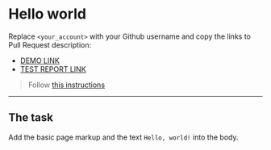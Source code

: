 # Hello world
Replace `<your_account>` with your Github username and copy the links to Pull Request description:
- [DEMO LINK](https://p0mk.github.io/layout_hello-world/)
- [TEST REPORT LINK](https://p0mk.github.io/layout_hello-world/report/html_report/)

> Follow [this instructions](https://mate-academy.github.io/layout_task-guideline/#how-to-solve-the-layout-tasks-on-github)
___

## The task 
Add the basic page markup and the text `Hello, world!` into the body.
